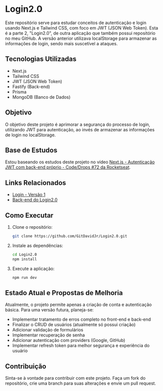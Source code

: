 # Login2.0

Este repositório serve para estudar conceitos de autenticação e login usando Next.js e Tailwind CSS, com foco em JWT (JSON Web Token). Esta é a parte 2, "Login2.0", de outra aplicação que também possui repositório no meu GitHub. A versão anterior utilizava localStorage para armazenar as informações de login, sendo mais suscetível a ataques.

## Tecnologias Utilizadas

- Next.js
- Tailwind CSS
- JWT (JSON Web Token)
- Fastify (Back-end)
- Prisma
- MongoDB (Banco de Dados)

## Objetivo

O objetivo deste projeto é aprimorar a segurança do processo de login, utilizando JWT para autenticação, ao invés de armazenar as informações de login no localStorage.

## Base de Estudos

Estou baseando os estudos deste projeto no vídeo [Next.js - Autenticação JWT com back-end próprio - Code/Drops #72 da Rocketseat](https://www.youtube.com/watch?v=pvrKHpXGO8E&t=2398s).

## Links Relacionados

- [Login - Versão 1](https://github.com/GitDavidJr/login-v1-frontend)
- [Back-end do Login2.0](https://github.com/GitDavidJr/login-v2-backend)

## Como Executar

1. Clone o repositório:
    ```bash
    git clone https://github.com/GitDavidJr/Login2.0.git
    ```
2. Instale as dependências:
    ```bash
    cd Login2.0
    npm install
    ```
3. Execute a aplicação:
    ```bash
    npm run dev
    ```

## Estado Atual e Propostas de Melhoria

Atualmente, o projeto permite apenas a criação de conta e autenticação básica. Para uma versão futura, planeja-se:

- Implementar tratamento de erros completo no front-end e back-end
- Finalizar o CRUD de usuários (atualmente só possui criação)
- Adicionar validação de formulários
- Implementar recuperação de senha
- Adicionar autenticação com providers (Google, GitHub)
- Implementar refresh token para melhor segurança e experiência do usuário

## Contribuição

Sinta-se à vontade para contribuir com este projeto. Faça um fork do repositório, crie uma branch para suas alterações e envie um pull request.
